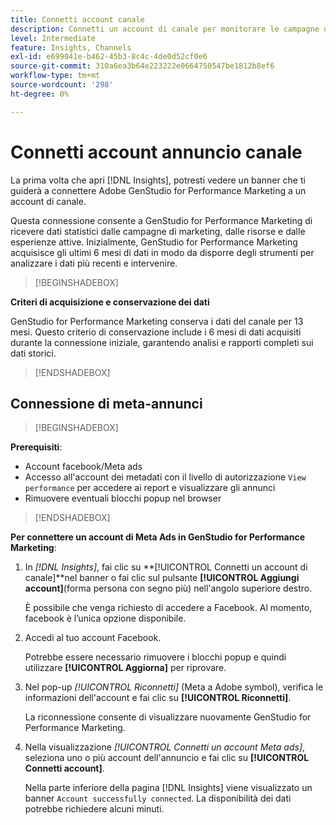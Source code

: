 ```yaml
---
title: Connetti account canale
description: Connetti un account di canale per monitorare le campagne di marketing Adobe GenStudio for Performance Marketing e le prestazioni delle risorse.
level: Intermediate
feature: Insights, Channels
exl-id: e699041e-b462-45b3-8c4c-4de0d52cf0e6
source-git-commit: 310a6ea3b64e223222e0664750547be1812b8ef6
workflow-type: tm+mt
source-wordcount: '298'
ht-degree: 0%

---
```


# Connetti account annuncio canale

La prima volta che apri [!DNL Insights], potresti vedere un banner che ti guiderà a connettere Adobe GenStudio for Performance Marketing a un account di canale.

Questa connessione consente a GenStudio for Performance Marketing di ricevere dati statistici dalle campagne di marketing, dalle risorse e dalle esperienze attive. Inizialmente, GenStudio for Performance Marketing acquisisce gli ultimi 6 mesi di dati in modo da disporre degli strumenti per analizzare i dati più recenti e intervenire.

>[!BEGINSHADEBOX]

**Criteri di acquisizione e conservazione dei dati**

GenStudio for Performance Marketing conserva i dati del canale per 13 mesi. Questo criterio di conservazione include i 6 mesi di dati acquisiti durante la connessione iniziale, garantendo analisi e rapporti completi sui dati storici.

>[!ENDSHADEBOX]

## Connessione di meta-annunci

>[!BEGINSHADEBOX]

**Prerequisiti**:

- Account facebook/Meta ads
- Accesso all&#39;account dei metadati con il livello di autorizzazione `View performance` per accedere ai report e visualizzare gli annunci
- Rimuovere eventuali blocchi popup nel browser

>[!ENDSHADEBOX]

**Per connettere un account di Meta Ads in GenStudio for Performance Marketing**:

1. In _[!DNL Insights]_, fai clic su **[!UICONTROL Connetti un account di canale]**nel banner o fai clic sul pulsante **[!UICONTROL Aggiungi account]**(forma persona con segno più) nell&#39;angolo superiore destro.

   È possibile che venga richiesto di accedere a Facebook. Al momento, facebook è l’unica opzione disponibile.

1. Accedi al tuo account Facebook.

   Potrebbe essere necessario rimuovere i blocchi popup e quindi utilizzare **[!UICONTROL Aggiorna]** per riprovare.

1. Nel pop-up _[!UICONTROL Riconnetti]_ (Meta a Adobe symbol), verifica le informazioni dell&#39;account e fai clic su **[!UICONTROL Riconnetti]**.

   La riconnessione consente di visualizzare nuovamente GenStudio for Performance Marketing.

1. Nella visualizzazione _[!UICONTROL Connetti un account Meta ads]_, seleziona uno o più account dell&#39;annuncio e fai clic su **[!UICONTROL Connetti account]**.

   Nella parte inferiore della pagina [!DNL Insights] viene visualizzato un banner `Account successfully connected`. La disponibilità dei dati potrebbe richiedere alcuni minuti.
